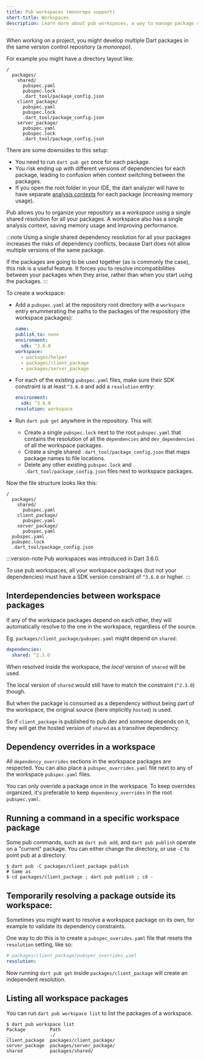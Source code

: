 ```yaml
---
title: Pub workspaces (monorepo support)
short-title: Workspaces
description: Learn more about pub workspaces, a way to manage package monorepos.
---
```


When working on a project, you might develop multiple Dart packages in the same
version control repository (a _monorepo_).

For example you might have a directory layout like: 

```console
/
  packages/
    shared/
      pubspec.yaml
      pubspec.lock
      .dart_tool/package_config.json
    client_package/
      pubspec.yaml
      pubspec.lock
      .dart_tool/package_config.json
    server_package/
      pubspec.yaml
      pubspec.lock
      .dart_tool/package_config.json
```

There are some downsides to this setup:

* You need to run `dart pub get` once for each package.
* You risk ending up with different versions of dependencies for each package,
  leading to confusion when context switching between the packages.
* If you open the root folder in your IDE, the dart analyzer will have to have
  separate [analysis contexts][] for each package (increasing memory usage).

Pub allows you to organize your repository as a _workspace_ using a single
shared resolution for all your packages. 
A workspace also has a single analysis context,
saving memory usage and improving performance.

[analysis contexts]: /resources/glossary#analysis-context

:::note
Using a single shared dependency resolution for all your packages increases
the risks of dependency conflicts, because Dart does not allow multiple versions
of the same package.

If the packages are going to be used together (as is commonly the case),
this risk is a useful feature. It forces you to resolve incompatibilities between
your packages when they arise, rather than when you start using the packages.
:::

To create a workspace:

* Add a `pubspec.yaml` at the repository root directory with a `workspace` entry
  enummerating the paths to the packages of the respository (the workspace
  packages):

  ```yaml
  name: _
  publish_to: none
  environment:
    sdk: ^3.6.0
  workspace:
    - packages/helper
    - packages/client_package
    - packages/server_package
  ```

* For each of the existing `pubspec.yaml` files, make sure their SDK constraint
  is at least `^3.6.0` and add a `resolution` entry:

  ```yaml
  environment:
    sdk: ^3.6.0
  resolution: workspace
  ```

* Run `dart pub get` anywhere in the repository. This will:
  * Create a single `pubspec.lock` next to the root `pubspec.yaml` that contains
    the resolution of all the `dependencies` and `dev_dependencies` of all the
    workspace packages. 
  * Create a single shared `.dart_tool/package_config.json` that maps package
    names to file locations.
  * Delete any other existing `pubspec.lock` and
    `.dart_tool/package_config.json` files next to workspace packages.

Now the file structure looks like this:

```console
/
  packages/
    shared/
      pubspec.yaml
    client_package/
      pubspec.yaml
    server_package/
      pubspec.yaml
  pubspec.yaml
  pubspec.lock
  .dart_tool/package_config.json
```

:::version-note
Pub workspaces was introduced in Dart 3.6.0.

To use pub workspaces, all your workspace packages (but not your dependencies)
must have a SDK version constraint of `^3.6.0` or higher.
:::

## Interdependencies between workspace packages

If any of the workspace packages depend on each other, they will automatically
resolve to the one in the workspace, regardless of the source.

Eg. `packages/client_package/pubspec.yaml` might depend on `shared`:

```yaml
dependencies:
  shared: ^2.3.0
```

When resolved inside the workspace, the _local_ version of `shared` will be
used. 

The local version of `shared` would still have to match the constraint
(`^2.3.0`) though.

But when the package is consumed as a dependency without being part of the
workspace, the original source (here implicitly `hosted`) is used.

So if `client_package` is published to pub.dev and someone depends on it, they
will get the hosted version of `shared` as a transitive dependency.

## Dependency overrides in a workspace

All `dependency_overrides` sections in the workspace packages are respected.
You can also place a `pubspec_overrides.yaml` file next to any of the
workspace `pubspec.yaml` files.

You can only override a package once in the workspace. To keep overrides organized,
it's preferable to keep `dependency_overrides` in the root `pubspec.yaml`.

## Running a command in a specific workspace package

Some pub commands, such as `dart pub add`, and `dart pub publish` operate on a
"current" package. You can either change the directory, or use `-C` to point pub at
a directory:

```console
$ dart pub -C packages/client_package publish
# Same as
$ cd packages/client_package ; dart pub publish ; cd -
```

## Temporarily resolving a package outside its workspace:

Sometimes you might want to resolve a workspace package on its own, for example
to validate its dependency constraints.

One way to do this is to create a `pubspec_overides.yaml` file that resets the
`resolution` setting, like so:

```yaml
# packages/client_package/pubspec_overrides.yaml
resolution:
```

Now running `dart pub get` inside `packages/client_package` will create an
independent resolution.

## Listing all workspace packages

You can run `dart pub workspace list` to list the packages of a workspace.

```console
$ dart pub workspace list
Package         Path                      
_               ./                        
client_package  packages/client_package/  
server_package  packages/server_package/  
shared          packages/shared/
```

